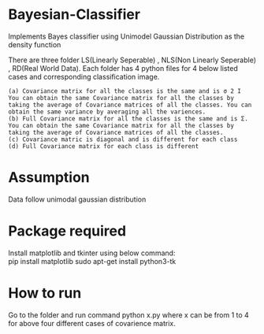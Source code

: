 # Bayesian-Classifier
Implements Bayes classifier using Unimodel Gaussian Distribution as the density function


There are three folder LS(Linearly Seperable) , NLS(Non Linearly Seperable) , RD(Real World Data). Each folder has 4 python files for 4 below listed cases and corresponding classification image.

	(a) Covariance matrix for all the classes is the same and is σ 2 I
	You can obtain the same Covariance matrix for all the classes by
	taking the average of Covariance matrices of all the classes. You can
	obtain the same variance by averaging all the variences.
	(b) Full Covariance matrix for all the classes is the same and is Σ.
	You can obtain the same Covariance matrix for all the classes by
	taking the average of Covariance matrices of all the classes.
	(c) Covariance matric is diagonal and is different for each class
	(d) Full Covariance matrix for each class is different

# Assumption 
Data follow unimodal gaussian distribution

# Package required
Install matplotlib and tkinter using below command:  
    pip install matplotlib
    sudo apt-get install python3-tk

# How to run
Go to the folder and run command python x.py where x can be from 1 to 4 for above four different cases of covarience matrix.
